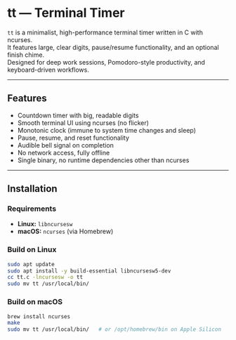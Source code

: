 # tt — Terminal Timer

`tt` is a minimalist, high-performance terminal timer written in C with ncurses.  
It features large, clear digits, pause/resume functionality, and an optional finish chime.  
Designed for deep work sessions, Pomodoro-style productivity, and keyboard-driven workflows.

---

## Features

- Countdown timer with big, readable digits
- Smooth terminal UI using ncurses (no flicker)
- Monotonic clock (immune to system time changes and sleep)
- Pause, resume, and reset functionality
- Audible bell signal on completion
- No network access, fully offline
- Single binary, no runtime dependencies other than ncurses

---

## Installation

### Requirements
- **Linux:** `libncursesw`  
- **macOS:** `ncurses` (via Homebrew)

### Build on Linux
```bash
sudo apt update
sudo apt install -y build-essential libncursesw5-dev
cc tt.c -lncursesw -o tt
sudo mv tt /usr/local/bin/
```

### Build on macOS
```bash 
brew install ncurses
make
sudo mv tt /usr/local/bin/   # or /opt/homebrew/bin on Apple Silicon
```
